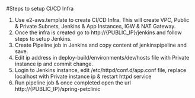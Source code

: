 
#Steps to setup CI/CD Infra 
1. Use e2-aws.template to create CI/CD Infra. This will create VPC, Public & Private Subnets, Jenkins & App Instances, IGW & NAT Gateway.
2. Once the infra is created go to http://{PUBLIC_IP}/jenkins and follow steps to setup Jenkins.
3. Create Pipeline job in Jenkins and copy content of jenkinspipeline and save.
4. Edit ip address in deploy-build/environments/dev/hosts file with Private instance ip and commit change.
5. Login to Jenkins instance, edit /etc/httpd/conf.d/app.conf file, replace localhost with Private instance ip & restart httpd service
6. Run pipeline job & once completed open the url http://{PUBLIC_IP}/spring-petclinic
